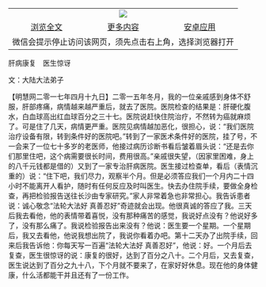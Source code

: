 

<table>
  <tr>
    <td align="center" colspan="3">
      <a href="https://github.com/ogate/ogate/blob/master/README.md"><img src="https://cloud.githubusercontent.com/assets/11880933/13434984/f430fae2-e012-11e5-814f-c2df1e82b247.jpg"/></a>
    </td>
  </tr>
  <tr>
    <td align="center">
      <a href="https://s3.ap-south-1.amazonaws.com/ogatem/oGate.htm?c818166&from=oNote">浏览全文</a>
    </td>
    <td align="center">
      <a href="https://s3.ap-south-1.amazonaws.com/ogatem/oGate.htm?from=oNote">更多内容</a>
    </td>
    <td align="center">
      <a href="https://raw.githubusercontent.com/ogate/up/master/ogate.apk">安卓应用</a>
    </td>
  </tr>
  <tr>
    <td align="center" colspan="3">
      微信会提示停止访问该网页，须先点击右上角，选择浏览器打开
    </td>
  </tr>
</table>    


肝病康复　医生惊讶


文：大陆大法弟子




【明慧网二零一七年四月十九日】二零一五年冬月，我的一位亲戚感到身体不舒服，肝部疼痛，病情越来越严重后，就去了医院。医院检查的结果是：肝硬化腹水，白血球高出红血球百分之三十七。医院说赶快住院治疗，不然转为癌就麻烦了。可是住了几天，病情更严重。医院见病情越加恶化，很担心，说：“我们医院治疗设备有限，转到条件好的医院吧。”转到了一家医术条件好的医院，挂了号，不一会来了一位七十多岁的老医师，他接过病历诊断书看后皱着眉头说：“还是去你们那里住吧，这个病需要很长时间，费用很高。”亲戚很失望，（因家里困难，身上的八千元钱都是借的）又到了一家专治肝病医院。医生接过检查单，看后（表情沉重的）说：“住下吧，我们尽力，观察半个月。但是必须答应我们一个月内二十四小时不能离开人看护，随时有任何反应及时叫医生。快去办住院手续，要做全身检查，再把检验报告送往长沙由专家研究。”家人非常着急也非常担心。我告诉患者说：诚心敬念“法轮大法好 真善忍好”奇迹就会出现。他很真诚的答应了我。三天后我去看他，他的表情带着喜悦，没有那种痛苦的感觉，我说好点没有？他说好多了，没有那么痛了。我说检验报告出来没有？他说：医生要一个星期。一个星期后，我又去看他，他说我想出院了，我说你看着办吧。第十二天办了出院手续，回来后我告诉他：你每天写一百遍“法轮大法好 真善忍好”，他说：好。一个月后去复查，医生很惊讶的说：康复的很好，达到了百分之八十。二个月后，又去复查，医生说达到了百分之九十八，下个月就不要来了，在家好好休息。现在他的身体健康，什么活都能干并且还有了一份工作。


